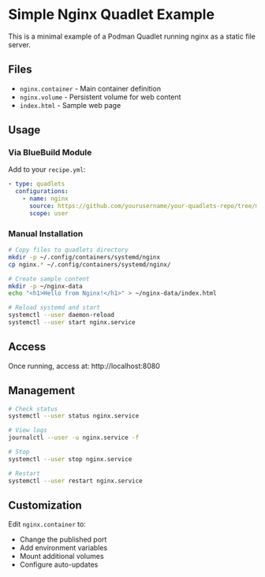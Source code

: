 # Simple Nginx Quadlet Example

This is a minimal example of a Podman Quadlet running nginx as a static file server.

## Files

- `nginx.container` - Main container definition
- `nginx.volume` - Persistent volume for web content
- `index.html` - Sample web page

## Usage

### Via BlueBuild Module

Add to your `recipe.yml`:

```yaml
- type: quadlets
  configurations:
    - name: nginx
      source: https://github.com/yourusername/your-quadlets-repo/tree/main/nginx
      scope: user
```

### Manual Installation

```bash
# Copy files to quadlets directory
mkdir -p ~/.config/containers/systemd/nginx
cp nginx.* ~/.config/containers/systemd/nginx/

# Create sample content
mkdir -p ~/nginx-data
echo "<h1>Hello from Nginx!</h1>" > ~/nginx-data/index.html

# Reload systemd and start
systemctl --user daemon-reload
systemctl --user start nginx.service
```

## Access

Once running, access at: http://localhost:8080

## Management

```bash
# Check status
systemctl --user status nginx.service

# View logs
journalctl --user -u nginx.service -f

# Stop
systemctl --user stop nginx.service

# Restart
systemctl --user restart nginx.service
```

## Customization

Edit `nginx.container` to:
- Change the published port
- Add environment variables
- Mount additional volumes
- Configure auto-updates
